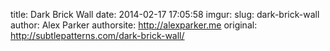 title: Dark Brick Wall
date: 2014-02-17 17:05:58
imgur: 
slug: dark-brick-wall
author: Alex Parker
authorsite: http://alexparker.me
original: http://subtlepatterns.com/dark-brick-wall/

